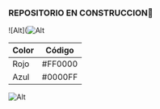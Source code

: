 ### REPOSITORIO EN CONSTRUCCION👋
![Alt](![Alt](https://imgv3.fotor.com/images/homepage-feature-card/PNG-de-coches.jpg)
	
| Color | Código |
| ----------- | ----------- |
| Rojo | #FF0000 |
| Azul | #0000FF |
![Alt](https://imgv3.fotor.com/images/homepage-feature-card/PNG-de-coches.jpg)

<!--
**AndresCifu13/AndresCifu13** is a ✨ _special_ ✨ repository because its `README.md` (this file) appears on your GitHub profile.

Here are some ideas to get you started:

- 🔭 I’m currently working on ...
- 🌱 I’m currently learning ...
- 👯 I’m looking to collaborate on ...
- 🤔 I’m looking for help with ...
- 💬 Ask me about ...
- 📫 How to reach me: ...
- 😄 Pronouns: ...
- ⚡ Fun fact: ...
-->
